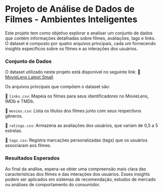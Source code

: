 # Projeto de Análise de Dados de Filmes - Ambientes Inteligentes

Este projeto tem como objetivo explorar e analisar um conjunto de dados que contém informações detalhadas sobre filmes, avaliações, tags e links. O dataset é composto por quatro arquivos principais, cada um fornecendo insights específicos sobre os filmes e as interações dos usuários.

### Conjunto de Dados

O dataset utilizado neste projeto está disponível no seguinte link:
🔗 [MovieLens Latest Small](https://files.grouplens.org/datasets/movielens/ml-latest-small.zip).

Os arquivos principais que compõem o dataset são:

📌 ```links.csv```: Mapeia os filmes para seus identificadores no MovieLens, IMDb e TMDb.

📌 ```movies.csv```: Lista os títulos dos filmes junto com seus respectivos gêneros.

📌 ```ratings.csv```: Armazena as avaliações dos usuários, que variam de 0,5 a 5 estrelas.

📌 ```tags.csv```: Registra marcações personalizadas (tags) que os usuários associaram aos filmes.

### Resultados Esperados

Ao final da análise, espera-se obter uma compreensão mais clara das características dos filmes e das interações dos usuários. Esses insights podem ser aplicados em sistemas de recomendação, estudos de mercado ou análises de comportamento do consumidor.

